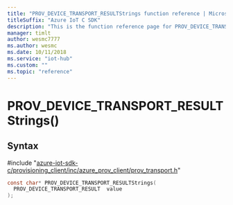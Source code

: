 ```yaml
---                             
title: "PROV_DEVICE_TRANSPORT_RESULTStrings function reference | Microsoft Docs" 
titleSuffix: "Azure IoT C SDK"            
description: "This is the function reference page for PROV_DEVICE_TRANSPORT_RESULTStrings() in the Azure IoT C SDK. This SDK is used with the Azure IoT Hub and Azure IoT Hub Device Provisioning Service"            
manager: timlt                 
author: wesmc7777              
ms.author: wesmc               
ms.date: 10/11/2018                    
ms.service: "iot-hub"             
ms.custom: ""                
ms.topic: "reference"        
---                            
```


# PROV_DEVICE_TRANSPORT_RESULTStrings()

## Syntax

\#include "[azure-iot-sdk-c/provisioning_client/inc/azure_prov_client/prov_transport.h](../prov-transport-h.md)"  
```C
const char* PROV_DEVICE_TRANSPORT_RESULTStrings(
  PROV_DEVICE_TRANSPORT_RESULT  value
);
```

